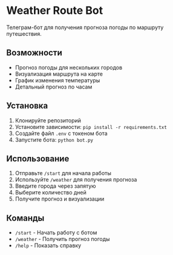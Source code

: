 # Weather Route Bot

Телеграм-бот для получения прогноза погоды по маршруту путешествия.

## Возможности
- Прогноз погоды для нескольких городов
- Визуализация маршрута на карте
- График изменения температуры
- Детальный прогноз по часам

## Установка
1. Клонируйте репозиторий
2. Установите зависимости: `pip install -r requirements.txt`
3. Создайте файл `.env` с токеном бота
4. Запустите бота: `python bot.py`

## Использование
1. Отправьте `/start` для начала работы
2. Используйте `/weather` для получения прогноза
3. Введите города через запятую
4. Выберите количество дней
5. Получите прогноз и визуализации

## Команды
- `/start` - Начать работу с ботом
- `/weather` - Получить прогноз погоды
- `/help` - Показать справку